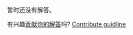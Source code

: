 
暂时还没有解答。

有兴趣[贡献你的解答](https://github.com/BFEdev/BFE.dev-solutions/blob/main/problem/retry-promise-on-rejection_zh.md)吗? [Contribute guidline](https://github.com/BFEdev/BFE.dev-solutions#how-to-contribute)

